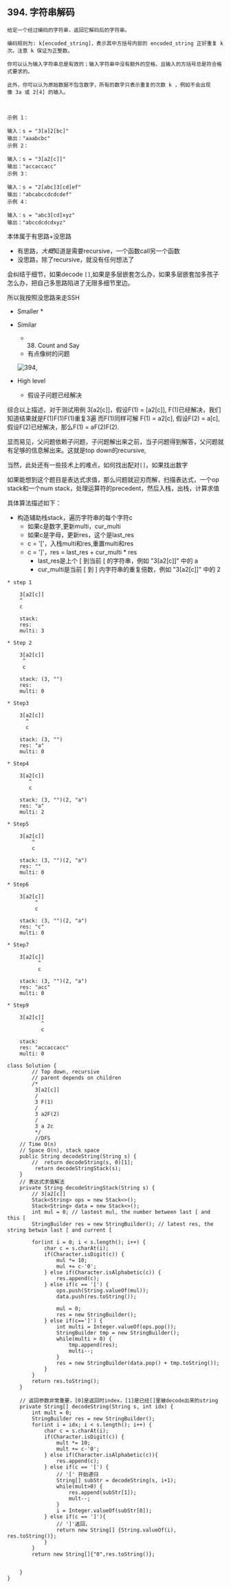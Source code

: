 ## 394. 字符串解码

```
给定一个经过编码的字符串，返回它解码后的字符串。

编码规则为: k[encoded_string]，表示其中方括号内部的 encoded_string 正好重复 k 次。注意 k 保证为正整数。

你可以认为输入字符串总是有效的；输入字符串中没有额外的空格，且输入的方括号总是符合格式要求的。

此外，你可以认为原始数据不包含数字，所有的数字只表示重复的次数 k ，例如不会出现像 3a 或 2[4] 的输入。

 

示例 1：

输入：s = "3[a]2[bc]"
输出："aaabcbc"
示例 2：

输入：s = "3[a2[c]]"
输出："accaccacc"
示例 3：

输入：s = "2[abc]3[cd]ef"
输出："abcabccdcdcdef"
示例 4：

输入：s = "abc3[cd]xyz"
输出："abccdcdcdxyz"
```

本体属于有思路+没思路
* 有思路，*大概*知道是需要recursive，一个函数call另一个函数
* 没思路，除了recursive，就没有任何想法了

会纠结于细节，如果decode `[]`,如果是多层嵌套怎么办，如果多层嵌套加多孩子怎么办，把自己多思路陷进了无限多细节里边。


所以我按照没思路来走SSH

* Smaller
    * 
* Similar
    * 38. Count and Say
    * 有点像树的问题 
    
    ![394](../graphs/394.drawio.svg),
* High level
    * 假设子问题已经解决

综合以上描述，对于测试用例 3[a2[c]]，假设F(1) = [a2[c]], F(1)已经解决，我们知道结果就是F(1)F(1)F(1)重复3遍
而F(1)同样可解 F(1) = a2[c], 假设F(2) = a[c],假设F(2)已经解决，那么F(1) = aF(2)F(2).

显而易见，父问题依赖子问题，子问题解出来之前，当子问题得到解答，父问题就有足够的信息解出来。这就是top down的recursive,

当然，此处还有一些技术上的难点，如何找出配对`[]`，如果找出数字

如果能想到这个题目是表达式求值，那么问题就迎刃而解，扫描表达式，一个op stack和一个num stack，处理运算符的precedent，然后入栈，出栈，计算求值

具体算法描述如下：
* 构造辅助栈stack，遍历字符串的每个字符c
    * 如果c是数字,更新multi，cur_multi
    * 如果c是字母，更新res，这个是last_res
    * c = '['，入栈multi和res,重置multi和res
    * c = ']'，res = last_res + cur_multi * res
        * last_res是上个 [ 到当前 [ 的字符串，例如 "3[a2[c]]" 中的 a
        * cur_multi是当前 [ 到 ] 内字符串的重复倍数，例如 "3[a2[c]]" 中的 2

```
* step 1

    3[a2[c]]
    ^
    c

    stack: 
    res:
    multi: 3

* Step 2

    3[a2[c]]
     ^
     c

    stack: (3, "")
    res:
    multi: 0

* Step3

    3[a2[c]]
      ^
      c

    stack: (3, "")
    res: "a"
    multi: 0    

* Step4

    3[a2[c]]
       ^
       c

    stack: (3, "")(2, "a")
    res: "a"
    multi: 2    

* Step5

    3[a2[c]]
        ^
        c

    stack: (3, "")(2, "a")
    res: ""
    multi: 0

* Step6

    3[a2[c]]
         ^
         c

    stack: (3, "")(2, "a")
    res: "c"
    multi: 0    

* Step7

    3[a2[c]]
          ^
          c

    stack: (3, "")(2, "a")
    res: "acc"
    multi: 0        

* Step9

    3[a2[c]]
           ^
           c

    stack: 
    res: "accaccacc"
    multi: 0     
```

```
class Solution {
        // Top down, recursive
        // parent depends on children
        /*
         3[a2[c]]
         /
         3 F(1)
         / 
         3 a2F(2)
         /
         3 a 2c
         */
         //DFS
    // Time O(n)
    // Space O(n), stack space
    public String decodeString(String s) {
        //  return decodeString(s, 0)[1];
         return decodeStringStack(s);
    }
    // 表达式求值解法
    private String decodeStringStack(String s) {
        // 3[a2[c]]
        Stack<String> ops = new Stack<>();
        Stack<String> data = new Stack<>();
        int mul = 0; // lastest mul, the number between last [ and this [
        StringBuilder res = new StringBuilder(); // latest res, the string betwin last [ and current [

        for(int i = 0; i < s.length(); i++) {
            char c = s.charAt(i);
            if(Character.isDigit(c)) {
                mul *= 10;
                mul += c-'0';
            } else if(Character.isAlphabetic(c)) {
                res.append(c);
            } else if(c == '[') {
                ops.push(String.valueOf(mul));
                data.push(res.toString());

                mul = 0;
                res = new StringBuilder();
            } else if(c==']') {
                int multi = Integer.valueOf(ops.pop());
                StringBuilder tmp = new StringBuilder();
                while(multi > 0) {
                    tmp.append(res);
                    multi--;
                }
                res = new StringBuilder(data.pop() + tmp.toString());
            }
        }
        return res.toString();
    }

    // 返回参数非常重要，[0]是返回时index，[1]是已经[]里被decode出来的string
    private String[] decodeString(String s, int idx) {
        int mult = 0;
        StringBuilder res = new StringBuilder();
        for(int i = idx; i < s.length(); i++) {
            char c = s.charAt(i);
            if(Character.isDigit(c)) {
                mult *= 10;
                mult += c-'0';
            } else if(Character.isAlphabetic(c)){
                res.append(c);
            } else if(c == '[') {
                // '[' 开始递归
                String[] subStr = decodeString(s, i+1);
                while(mult>0) {
                    res.append(subStr[1]);
                    mult--;
                }
                i = Integer.valueOf(subStr[0]);
            } else if(c == ']'){
                // ']'返回，
                return new String[] {String.valueOf(i), res.toString()};
            }
        }
        return new String[]{"0",res.toString()};

        
    }
}
```
